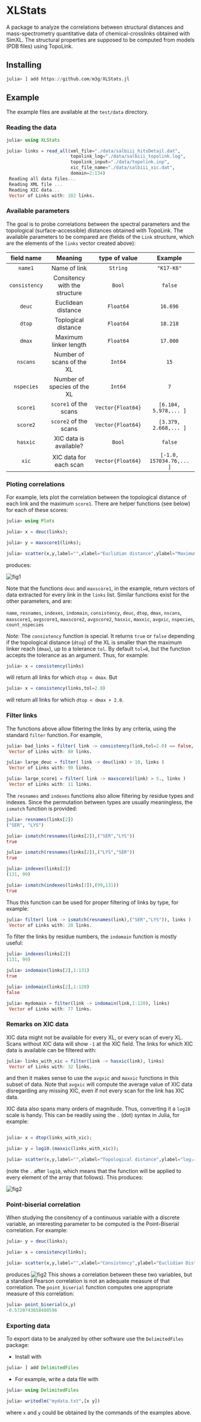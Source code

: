 # XLStats

A package to analyze the correlations between structural distances and mass-spectrometry quantitative data of chemical-crosslinks obtained with SimXL. The structural properties are supposed to be computed from models (PDB files) using TopoLink.

## Installing

```julia
julia> ] add https://github.com/m3g/XLStats.jl
```

## Example

The example files are available at the `test/data` directory. 

### Reading the data

```julia
julia> using XLStats

julia> links = read_all(xml_file="./data/salbiii_hitsDetail.dat",
                        topolink_log="./data/salbiii_topolink.log",
                        topolink_input="./data/topolink.inp",
                        xic_file_name="./data/salbiii_xic.dat",
                        domain=2:134)
 Reading all data files... 
 Reading XML file ... 
 Reading XIC data... 
 Vector of Links with: 102 links.
```

### Available parameters

The goal is to probe correlations between the spectral parameters and the topological (surface-accessible) distances obtained with TopoLink. The available parameters to be compared are (fields of the `Link` structure, which are the elements of the `links` vector created above):

| field name    | Meaning                       | type of value     | Example                   |
|:-------------:|:-----------------------------:|:-----------------:|:-------------------------:|
| `name1`       | Name of link                  | `String`          | `"K17-K6"`                |
| `consistency` | Consitency with the structure | `Bool`            | `false`                   |
| `deuc`        | Euclidean distance            | `Float64`         | `16.696`                  |
| `dtop`        | Toplogical distance           | `Float64`         | `18.218`                  |
| `dmax`        | Maximum linker length         | `Float64`         | `17.000`                  |
| `nscans`      | Number of scans of the XL     | `Int64`           | `15`                      |
| `nspecies`    | Number of species of the XL   | `Int64`           | `7`                       |
| `score1`      | `score1` of the scans         | `Vector{Float64}` | `[6.104, 5.978,... ]`     |
| `score2`      | `score2` of the scans         | `Vector{Float64}` | `[3.379, 2.668,... ]`     |
| `hasxic`      |  XIC data is available?       | `Bool`            | `false`                   |
| `xic`         | XIC data for each scan        | `Vector{Float64}` | `[-1.0, 157034.76,... ]`  |

### Ploting correlations

For example, lets plot the correlation between the topological distance of each link and the maximum `score1`. There are helper functions (see below) for each of these scores:

```julia
julia> using Plots

julia> x = deuc(links);

julia> y = maxscore1(links);

julia> scatter(x,y,label="",xlabel="Euclidian distance",ylabel="Maximum score1")

```
produces:

![fig1](./test/plots/score1_vs_deuc.png)

Note that the functions `deuc` and `maxscore1`, in the example, return vectors of data extracted for every link in the `links` list. Similar functions exist for the other parameters, and are:

`name`, `resnames`, `indexes`, `indomain`,
`consistency`, `deuc`, `dtop`, `dmax`, `nscans`,
`maxscore1`, `avgscore1`, `maxscore2`, `avgscore2`, `hasxic`, `maxxic`, `avgxic`, `nspecies`, `count_nspecies`

*Note:* The `consistency` function is special. It returns `true` or `false` depending if the topological distance (`dtop`) of the XL is smaller than the maximum linker reach (`dmax`), up to a tolerance `tol`. By default `tol=0`, but the function accepts the tolerance as an argument. Thus, for example:  

```julia
julia> x = consistency(links)
```
will return all links for which `dtop < dmax`. But  
```julia
julia> x = consistency(links,tol=2.0)
```
will return all links for which `dtop < dmax + 2.0`.

### Filter links

The functions above allow filtering the links by any criteria, using the standard `filter` function. For example,

```julia
julia> bad_links = filter( link -> consistency(link,tol=2.0) == false, links )
 Vector of Links with: 80 links.

julia> large_deuc = filter( link -> deu(link) > 10, links )
 Vector of Links with: 90 links.

julia> large_score1 = filter( link -> maxscore1(link) > 5., links )
 Vector of Links with: 11 links.

```

The `resnames` and `indexes` functions also allow filtering by residue types and indexes. 
Since the permutation between types are usually meaningless, the `ismatch` function is provided:

```julia
julia> resnames(links[2])
("SER", "LYS")

julia> ismatch(resnames(links[2]),("SER","LYS"))
true

julia> ismatch(resnames(links[2]),("LYS","SER"))
true

julia> indexes(links[2])
(131, 99)

julia> ismatch(indexes(links[2]),(99,131))
true
```
Thus this function can be used for proper filtering of links by type, for example:

```julia
julia> filter( link -> ismatch(resnames(link),("SER","LYS")), links )
 Vector of Links with: 20 links.
```

To filter the links by residue numbers, the `indomain` function is mostly useful:
```julia
julia> indexes(links[2])
(131, 99)

julia> indomain(links[2],1:131)
true

julia> indomain(links[2],1:120)
false

julia> mydomain = filter(link -> indomain(link,1:120), links)
 Vector of Links with: 77 links.
```

### Remarks on XIC data

XIC data might not be available for every XL, or every scan of every XL. Scans without XIC data will show `-1` at the XIC field. The links for which XIC data is available can be filtered with:

```julia
julia> links_with_xic = filter(link -> hasxic(link), links)
 Vector of Links with: 32 links.

```

and then it makes sense to use the `avgxic` and `maxxic` functions in this subset of data. Note that `avgxic` will compute the average value of XIC data disregarding any missing XIC, even if not every scan for the link has XIC data. 

XIC data also spans many orders of magnitude. Thus, converting it a `log10` scale is handy. This can be readily using the `.` (dot) syntax in Julia, for example:

```julia

julia> x = dtop(links_with_xic);

julia> y = log10.(maxxic(links_with_xic));

julia> scatter(x,y,label="",xlabel="Topological distance",ylabel="log₁₀(maxxic)")

```

(note the `.` after `log10`, which means that the function will be applied to every element of the array that follows). 
This produces:

![fig2](./test/plots/logmxic_vs_top.png)

### Point-biserial correlation

When studying the consitency of a continuous variable with a discrete variable, an interesting parameter to be computed is the Point-Biserial correlation. For example:
```julia
julia> y = deuc(links);

julia> x = consistency(links);

julia> scatter(x,y,label="",xlabel="Consistency",ylabel="Euclidian Distance",xlims=[-0.5,1.5])
```
produces
![fig2](./test/plots/pbs.png)
This shows a correlation between these two variables, but a standard Pearson correlation is not an adequate measure of that correlation. The `point_biserial` function computes one appropriate measure of this correlation:
```julia
julia> point_biserial(x,y)
-0.5720743658488596
```

### Exporting data 

To export data to be analyzed by other software use the `DelimitedFiles` package:

- Install with
```julia
julia> ] add DelimitedFiles
```

- For example, write a data file with
```julia
julia> using DelimitedFiles

julia> writedlm("mydata.txt",[x y])
```

where `x` and `y` could be obtained by the commands of the examples above.


















